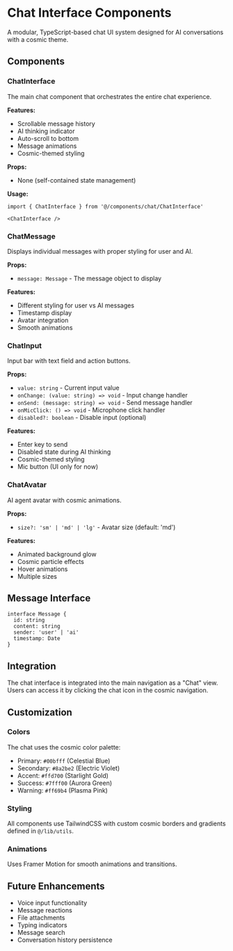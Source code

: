 # Chat Interface Components

A modular, TypeScript-based chat UI system designed for AI conversations with a cosmic theme.

## Components

### ChatInterface
The main chat component that orchestrates the entire chat experience.

**Features:**
- Scrollable message history
- AI thinking indicator
- Auto-scroll to bottom
- Message animations
- Cosmic-themed styling

**Props:**
- None (self-contained state management)

**Usage:**
```tsx
import { ChatInterface } from '@/components/chat/ChatInterface'

<ChatInterface />
```

### ChatMessage
Displays individual messages with proper styling for user and AI.

**Props:**
- `message: Message` - The message object to display

**Features:**
- Different styling for user vs AI messages
- Timestamp display
- Avatar integration
- Smooth animations

### ChatInput
Input bar with text field and action buttons.

**Props:**
- `value: string` - Current input value
- `onChange: (value: string) => void` - Input change handler
- `onSend: (message: string) => void` - Send message handler
- `onMicClick: () => void` - Microphone click handler
- `disabled?: boolean` - Disable input (optional)

**Features:**
- Enter key to send
- Disabled state during AI thinking
- Cosmic-themed styling
- Mic button (UI only for now)

### ChatAvatar
AI agent avatar with cosmic animations.

**Props:**
- `size?: 'sm' | 'md' | 'lg'` - Avatar size (default: 'md')

**Features:**
- Animated background glow
- Cosmic particle effects
- Hover animations
- Multiple sizes

## Message Interface

```tsx
interface Message {
  id: string
  content: string
  sender: 'user' | 'ai'
  timestamp: Date
}
```

## Integration

The chat interface is integrated into the main navigation as a "Chat" view. Users can access it by clicking the chat icon in the cosmic navigation.

## Customization

### Colors
The chat uses the cosmic color palette:
- Primary: `#00bfff` (Celestial Blue)
- Secondary: `#8a2be2` (Electric Violet)
- Accent: `#ffd700` (Starlight Gold)
- Success: `#7fff00` (Aurora Green)
- Warning: `#ff69b4` (Plasma Pink)

### Styling
All components use TailwindCSS with custom cosmic borders and gradients defined in `@/lib/utils`.

### Animations
Uses Framer Motion for smooth animations and transitions.

## Future Enhancements

- Voice input functionality
- Message reactions
- File attachments
- Typing indicators
- Message search
- Conversation history persistence 